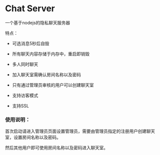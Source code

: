 # Chat Server

一个基于nodejs的隐私聊天服务器

特点：

* 可选消息5秒后自毁
  
* 所有聊天内容存储于内存中，重启即销毁
  
* 多人同时聊天
  
* 加入聊天室需确认房间名称以及密码
  
* 只有通过管理员审核的用户可以创建聊天室
  
* 支持访客模式
  
* 支持SSL
  

### 使用说明：

首次启动请进入管理员页面设置管理员，需要由管理员指定的注册用户创建聊天室，设置房间名称以及密码。

然后其他用户即可使用房间名称以及密码进入聊天室。
